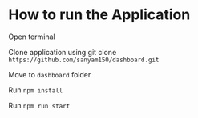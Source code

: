 # How to run the Application

Open terminal

Clone application using git clone `https://github.com/sanyam150/dashboard.git`

Move to `dashboard` folder

Run `npm install`

Run `npm run start` 
